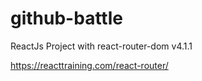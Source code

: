 # github-battle
ReactJs Project with react-router-dom v4.1.1

https://reacttraining.com/react-router/

